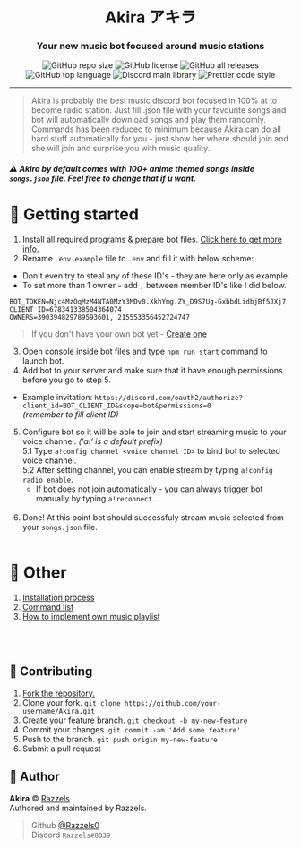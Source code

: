 <h1 align="center">Akira アキラ</h1>
<h3 align="center">Your new music bot focused around music stations</h3>
<p align="center">
  <img alt="GitHub repo size" src="https://img.shields.io/github/repo-size/Razzels0/Akira">
  <img alt="GitHub license" src="https://img.shields.io/badge/license-Apache--2.0-informational?logo=Apache%20Spark&logoColor=white">
  <img alt="GitHub all releases" src="https://img.shields.io/github/downloads/Razzels0/Akira/total?logo=GitHub">
  <img alt="GitHub top language" src="https://img.shields.io/github/languages/top/Razzels0/Akira?logo=TypeScript">
  <img alt="Discord main library" src="https://img.shields.io/badge/library-Discord.js-blue?logo=Discord&logoColor=white">
  <img alt="Prettier code style" src="https://img.shields.io/badge/code_style-prettier-ff69b4.svg">
</p>

---

> Akira is probably the best music discord bot focused in 100% at to become radio station. Just fill .json file with your favourite songs and bot will automatically download songs and play them randomly. Commands has been reduced to minimum because Akira can do all hard stuff automatically for you - just show her where should join and she will join and surprise you with music quality.

##### ⚠️ Akira by default comes with 100+ anime themed songs inside `songs.json` file. Feel free to change that if u want.

# 👋 Getting started
1. Install all required programs & prepare bot files. [Click here to get more info.](https://github.com/Razzels0/Akira/blob/master/.github/INSTALLATION.md)
2. Rename `.env.example` file to `.env` and fill it with below scheme:
- Don't even try to steal any of these ID's - they are here only as example.
- To set more than 1 owner - add `,` between member ID's like I did below.
```env
BOT_TOKEN=Njc4MzQqMzM4NTA0MzY3MDv0.XkhYmg.ZY_D9S7Ug-GxbbdLidbjBf5JXj7
CLIENT_ID=678341338504364074
OWNERS=390394829789593601, 215553356452724747
```
> If you don't have your own bot yet - [Create one](https://discord.com/developers/applications) <br />

3. Open console inside bot files and type `npm run start` command to launch bot.
4. Add bot to your server and make sure that it have enough permissions before you go to step 5.
- Example invitation: `https://discord.com/oauth2/authorize?client_id=BOT_CLIENT_ID&scope=bot&permissions=0` <br /> *(remember to fill client ID)*
5. Configure bot so it will be able to join and start streaming music to your voice channel. *('a!' is a default prefix)* <br />
    5.1 Type `a!config channel <voice channel ID>` to bind bot to selected voice channel. <br />
    5.2 After setting channel, you can enable stream by typing `a!config radio enable`. <br />
      - If bot does not join automatically - you can always trigger bot manually by typing `a!reconnect`. <br /> <br />
6. Done! At this point bot should successfuly stream music selected from your `songs.json` file. <br /> <br />

# 📖 Other
1. [Installation process](https://github.com/Razzels0/Akira/blob/master/.github/INSTALLATION.md)
2. [Command list](https://github.com/Razzels0/Akira/blob/master/.github/COMMANDS.md)
3. [How to implement own music playlist](https://github.com/Razzels0/Akira/blob/master/.github/STATION.md)

<br /> <br />

## 🤝 Contributing
1. [Fork the repository.](https://github.com/Razzels0/Akira/fork)
2. Clone your fork. `git clone https://github.com/your-username/Akira.git`
3. Create your feature branch. `git checkout -b my-new-feature`
4. Commit your changes. `git commit -am 'Add some feature'`
5. Push to the branch. `git push origin my-new-feature`
6. Submit a pull request

## 👤 Author
**Akira** © [Razzels](https://github.com/Razzels0) <br />
Authored and maintained by Razzels. <br />
> Github [@Razzels0](https://github.com/Razzels0) <br />
> Discord `Razzels#8039`

